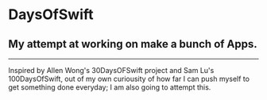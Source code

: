 # DaysOfSwift
## My attempt at working on make a bunch of Apps.
------
Inspired by Allen Wong's 30DaysOFSwift project and Sam Lu's 100DaysOfSwift, out of my own curiousity of how far I can push myself to get something done everyday; I am also going to attempt this.
